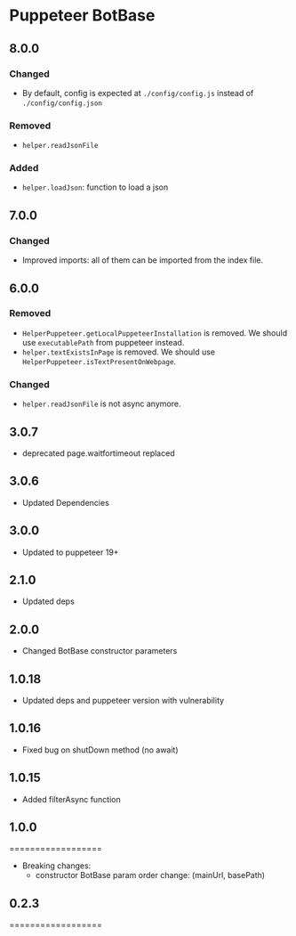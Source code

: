 # Puppeteer BotBase

## 8.0.0

### Changed

- By default, config is expected at `./config/config.js` instead of `./config/config.json`

### Removed

- `helper.readJsonFile`

### Added

- `helper.loadJson`: function to load a json

## 7.0.0

### Changed

- Improved imports: all of them can be imported from the index file.

## 6.0.0

### Removed

- `HelperPuppeteer.getLocalPuppeteerInstallation` is removed. We should use `executablePath` from puppeteer instead.
- `helper.textExistsInPage` is removed. We should use `HelperPuppeteer.isTextPresentOnWebpage`.

### Changed

- `helper.readJsonFile` is not async anymore.

## 3.0.7

- deprecated page.waitfortimeout replaced

## 3.0.6

- Updated Dependencies

## 3.0.0

- Updated to puppeteer 19+

## 2.1.0

- Updated deps

## 2.0.0

- Changed BotBase constructor parameters

## 1.0.18

- Updated deps and puppeteer version with vulnerability

## 1.0.16

- Fixed bug on shutDown method (no await)

## 1.0.15

- Added filterAsync function

## 1.0.0

==================

- Breaking changes:
  - constructor BotBase param order change: (mainUrl, basePath)

## 0.2.3

==================
